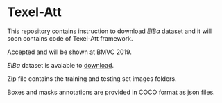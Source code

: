 # Texel-Att

This repository contains instruction to download *ElBa* dataset and it will soon contains code of Texel-Att framework.

Accepted and will be shown at BMVC 2019.

*ElBa* dataset is avaiable to [download](www.google.it).

Zip file contains the training and testing set images folders.

Boxes and masks annotations are provided in COCO format as json files. 
